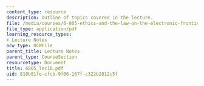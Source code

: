```yaml
---
content_type: resource
description: Outline of topics covered in the lecture.
file: /media/courses/6-805-ethics-and-the-law-on-the-electronic-frontier-fall-2005/810b81fecfcb9f06167fc322b2812c5f_6805_lec10.pdf
file_type: application/pdf
learning_resource_types:
- Lecture Notes
ocw_type: OCWFile
parent_title: Lecture Notes
parent_type: CourseSection
resourcetype: Document
title: 6805_lec10.pdf
uid: 810b81fe-cfcb-9f06-167f-c322b2812c5f
---
```

